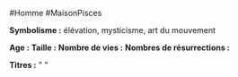 #Homme #MaisonPisces

**Symbolisme :** élévation, mysticisme, art du mouvement

**Age :**
**Taille :**
**Nombre de vies :**
**Nombres de résurrections :**

**Titres :** 
"
"

